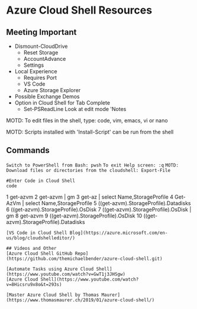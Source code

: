 # Azure Cloud Shell Resources
## Meeting Important 
* Dismount-CloudDrive
  * Reset Storage 
  * AccountAdvance 
  * Settings
* Local Experience
  * Requires Port
  * VS Code
  * Azure Storage Explorer
* Possible Exchange Demos
* Option in Cloud Shell for Tab Complete
  * Set-PSReadLine Look at edit mode 'Notes

MOTD: To edit files in the shell, type: code, vim, emacs, vi or nano

MOTD: Scripts installed with 'Install-Script' can be run from the shell

## Commands

``` Switch to PowerShell from Bash: pwsh ```
``` To exit Help screen: :q ```
``` MOTD: Download files or directories from the cloudshell: Export-File ```
```
#Enter Code in Cloud Shell
code

```
1 get-azvm
   2 get-azvm | gm
   3 get-az | select Name,StorageProfile
   4 Get-AzVm | select Name,StorageProfile
   5 ((get-azvm).StorageProfile).Datadisks
   6 ((get-azvm).StorageProfile).OsDisk
   7 ((get-azvm).StorageProfile).OsDisk | gm
   8 get-azvm
   9 ((get-azvm).StorageProfile).OsDisk
  10 ((get-azvm).StorageProfile).Datadisks
  ```
  [VS Code in Cloud Shell Blog](https://azure.microsoft.com/en-us/blog/cloudshelleditor/)

  ## Videos and Other
  [Azure Cloud Shell GitHub Repo](https://github.com/themichaelbender/azure-cloud-shell.git)

  [Automate Tasks using Azure Cloud Shell](https://www.youtube.com/watch?v=GwT1j3JHSgw)
  [Azure Cloud Shell](https://www.youtube.com/watch?v=8Hicsru9x8o&t=293s)

  [Master Azure Cloud Shell by Thomas Maurer](https://www.thomasmaurer.ch/2019/01/azure-cloud-shell/)